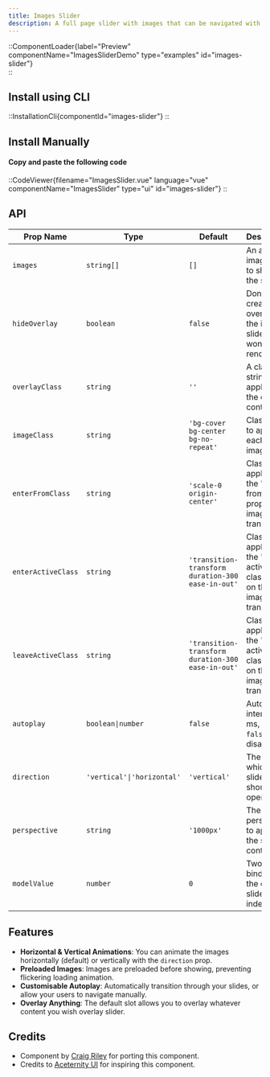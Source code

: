```yaml
---
title: Images Slider
description: A full page slider with images that can be navigated with the keyboard.
---
```


::ComponentLoader{label="Preview" componentName="ImagesSliderDemo" type="examples" id="images-slider"}  
::

## Install using CLI

::InstallationCli{componentId="images-slider"}
::

## Install Manually

#### Copy and paste the following code

::CodeViewer{filename="ImagesSlider.vue" language="vue" componentName="ImagesSlider" type="ui" id="images-slider"}
::

## API

| Prop Name          | Type                       | Default                                           | Description                                                                    |
| ------------------ | -------------------------- | ------------------------------------------------- | ------------------------------------------------------------------------------ |
| `images`           | `string[]`                 | `[]`                                              | An array of image URLs to show in the slider.                                  |
| `hideOverlay`      | `boolean`                  | `false`                                           | Don't create an overlay for the image slider. Slot won't be rendered.          |
| `overlayClass`     | `string`                   | `''`                                              | A class string to be applied to the overlay container.                         |
| `imageClass`       | `string`                   | `'bg-cover bg-center bg-no-repeat'`               | Class string to apply to each of the images.                                   |
| `enterFromClass`   | `string`                   | `'scale-0 origin-center'`                         | Class string applied to the 'enter-from-class' prop on the image transition.   |
| `enterActiveClass` | `string`                   | `'transition-transform duration-300 ease-in-out'` | Class string applied to the 'enter-active-class' prop on the image transition. |
| `leaveActiveClass` | `string`                   | `'transition-transform duration-300 ease-in-out'` | Class string applied to the 'leave-active-class' prop on the image transition. |
| `autoplay`         | `boolean\|number`          | `false`                                           | Autoplay interval in ms, or `false` to disable.                                |
| `direction`        | `'vertical'\|'horizontal'` | `'vertical'`                                      | The axis on which the slider should operate.                                   |
| `perspective`      | `string`                   | `'1000px'`                                        | The perspective to apply to the slider container.                              |
| `modelValue`       | `number`                   | `0`                                               | Two-way binding for the current slide image index.                             |

## Features

- **Horizontal & Vertical Animations**: You can animate the images horizontally (default) or vertically with the `direction` prop.
- **Preloaded Images**: Images are preloaded before showing, preventing flickering loading animation.
- **Customisable Autoplay**: Automatically transition through your slides, or allow your users to navigate manually.
- **Overlay Anything**: The default slot allows you to overlay whatever content you wish overlay slider.

## Credits

- Component by [Craig Riley](https://github.com/craigrileyuk) for porting this component.
- Credits to [Aceternity UI](https://ui.aceternity.com/components/images-slider) for inspiring this component.
